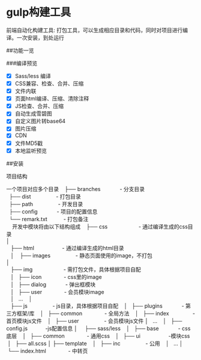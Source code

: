 # gulp构建工具
前端自动化构建工具:
打包工具，可以生成相应目录和代码，同时对项目进行编译。一次安装，到处运行

##功能一览

###编译预览

- [x] Sass/less 编译
- [x] CSS兼容、检查、合并、压缩
- [x] 文件内联
- [x] 页面html编译、压缩、清除注释
- [x] JS检查、合并、压缩
- [x] 自动生成雪碧图
- [x] 自定义图片转base64
- [x] 图片压缩
- [x] CDN
- [x] 文件MD5戳
- [x] 本地监听预览

##安装

项目结构

一个项目对应多个目录
    ├── branches             - 分支目录<br>
    ├── dist                 - 打包目录<br>
    ├── path                 - 开发目录<br>
    ├── config               - 项目的配置信息<br>
    └── remark.txt           - 打包备注<br>
    
开发中模块将由以下结构组成
    ├── css                     - 通过编译生成的css目录<br>
    │   
    ├── html                    - 通过编译生成的html目录<br>
    │
    ├── images                  - 静态页面使用的image，不打包<br>
    │  
    ├── img                     - 需打包文件，具体根据项目自配<br>
    │   ├── icon                - css里的image<br>
    │   ├── dialog              - 弹出框模块<br>
    │   ├── user                - 会员模块image<br>
    │   ... 
    │       
    ├── js                       - js目录，具体根据项目自配
    │   ├── plugins              - 第三方框架/库
    │   ├── common               - 全局方法
    │   ├── index                - 首页模块js文件
    │   ├── user                 - 会员模块js文件
    │   ...
    │   ├── config.js            -js配置信息
    │
    ├── sass/less
    │   ├── base                  - css底层
    │   ├── common                - 通用css
    │   ├── ui                    -模块css
    │   ├── all.scss
    │
    ├── template
    │   ├── inc                   - 公用
    │   ...
    │
    └── index.html                - 中转页
